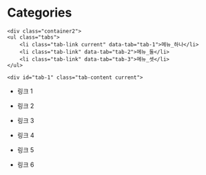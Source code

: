 
# Categories

    <div class="container2">
	<ul class="tabs">
		<li class="tab-link current" data-tab="tab-1">메뉴_하나</li>
		<li class="tab-link" data-tab="tab-2">메뉴_둘</li>
		<li class="tab-link" data-tab="tab-3">메뉴_셋</li>
	</ul>

	<div id="tab-1" class="tab-content current">

* 링크 1
* 링크 2

	</div>
	<div id="tab-2" class="tab-content">

* 링크 3
* 링크 4

	</div>
	<div id="tab-3" class="tab-content">

* 링크 5
* 링크 6

	</div>
    </div>
